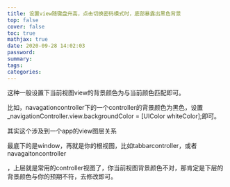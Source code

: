 ```yaml
---
title: 设置view随键盘升高，点击切换密码模式时，底部暴露出黑色背景
top: false
cover: false
toc: true
mathjax: true
date: 2020-09-28 14:02:03
password:
summary:
tags:
categories:
---
```




这种一般设置下当前视图view的背景颜色为与当前颜色匹配即可。

比如，navagationcontroller下的一个controller的背景颜色为黑色，设置_navigationController.view.backgroundColor = [UIColor whiteColor];即可。

其实这个涉及到一个app的view图层关系

最底下的是window，再就是你的根视图，比如tabbarcontroller，或者navagaitoncontroller

，上层就是常用的controller视图了，你当前视图背景颜色不对，那肯定是下层的背景颜色与你的预期不符，去修改即可。

